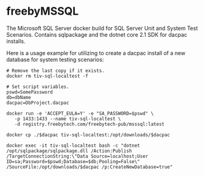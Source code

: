 # freebyMSSQL

The Microsoft SQL Server docker build for SQL Server Unit and System Test Scenarios.
Contains sqlpackage and the dotnet core 2.1 SDK for dacpac installs.

Here is a usage example for utilizing to create a dacpac install of a new database for system testing scenarios:

```
# Remove the last copy if it exists.
docker rm tiv-sql-localtest -f

# Set script variables.
pswd=SomePassword
db=dbName
dacpac=DbProject.dacpac

docker run -e 'ACCEPT_EULA=Y' -e "SA_PASSWORD=$pswd" \
   -p 1433:1433 --name tiv-sql-localtest \
   -d registry.freebytech.com/freebytech-pub/msssql:latest

docker cp ./$dacpac tiv-sql-localtest:/opt/downloads/$dacpac

docker exec -it tiv-sql-localtest bash -c "dotnet /opt/sqlpackage/sqlpackage.dll /Action:Publish /TargetConnectionString:\"Data Source=localhost;User ID=sa;Password=$pswd;Database=$db;Pooling=False\" /SourceFile:/opt/downloads/$dacpac /p:CreateNewDatabase=true"

```
